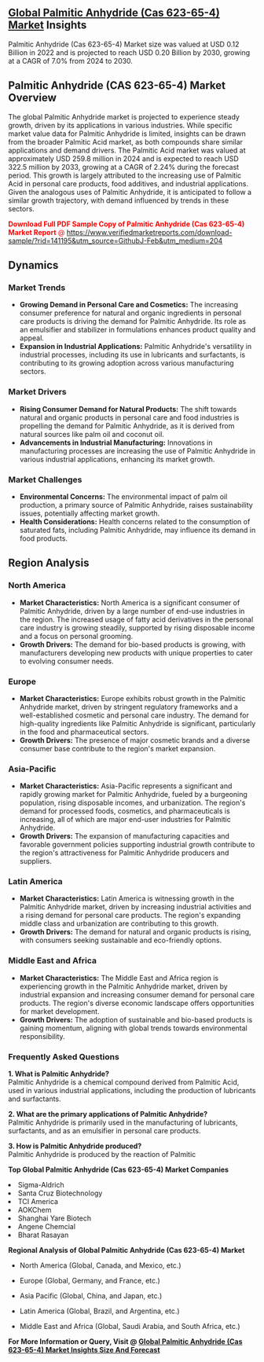 <h2><a href="https://www.verifiedmarketreports.com/download-sample/?rid=141195&amp;utm_source=GithubJ&amp;utm_medium=204" target="_blank">Global Palmitic Anhydride (Cas 623-65-4) Market</a> Insights</h2><p>Palmitic Anhydride (Cas 623-65-4) Market size was valued at USD 0.12 Billion in 2022 and is projected to reach USD 0.20 Billion by 2030, growing at a CAGR of 7.0% from 2024 to 2030.</p><p> <h2>Palmitic Anhydride (CAS 623-65-4) Market Overview</h2> <p>The global Palmitic Anhydride market is projected to experience steady growth, driven by its applications in various industries. While specific market value data for Palmitic Anhydride is limited, insights can be drawn from the broader Palmitic Acid market, as both compounds share similar applications and demand drivers. The Palmitic Acid market was valued at approximately USD 259.8 million in 2024 and is expected to reach USD 322.5 million by 2033, growing at a CAGR of 2.24% during the forecast period. This growth is largely attributed to the increasing use of Palmitic Acid in personal care products, food additives, and industrial applications. Given the analogous uses of Palmitic Anhydride, it is anticipated to follow a similar growth trajectory, with demand influenced by trends in these sectors. </p> <p><p><span class=""><span style="color: #ff0000;"><strong>Download Full PDF Sample Copy of Palmitic Anhydride (Cas 623-65-4) Market Report</strong> @ </span><a href="https://www.verifiedmarketreports.com/download-sample/?rid=141195&amp;utm_source=GithubJ-Feb&amp;utm_medium=204" target="_blank">https://www.verifiedmarketreports.com/download-sample/?rid=141195&amp;utm_source=GithubJ-Feb&amp;utm_medium=204</a></span></p></p> <h2>Dynamics</h2> <h3>Market Trends</h3> <ul> <li><strong>Growing Demand in Personal Care and Cosmetics:</strong> The increasing consumer preference for natural and organic ingredients in personal care products is driving the demand for Palmitic Anhydride. Its role as an emulsifier and stabilizer in formulations enhances product quality and appeal. </li> <li><strong>Expansion in Industrial Applications:</strong> Palmitic Anhydride's versatility in industrial processes, including its use in lubricants and surfactants, is contributing to its growing adoption across various manufacturing sectors. </li> </ul> <h3>Market Drivers</h3> <ul> <li><strong>Rising Consumer Demand for Natural Products:</strong> The shift towards natural and organic products in personal care and food industries is propelling the demand for Palmitic Anhydride, as it is derived from natural sources like palm oil and coconut oil. </li> <li><strong>Advancements in Industrial Manufacturing:</strong> Innovations in manufacturing processes are increasing the use of Palmitic Anhydride in various industrial applications, enhancing its market growth. </li> </ul> <h3>Market Challenges</h3> <ul> <li><strong>Environmental Concerns:</strong> The environmental impact of palm oil production, a primary source of Palmitic Anhydride, raises sustainability issues, potentially affecting market growth. </li> <li><strong>Health Considerations:</strong> Health concerns related to the consumption of saturated fats, including Palmitic Anhydride, may influence its demand in food products. </li> </ul> <h2>Region Analysis</h2> <h3>North America</h3> <ul> <li><strong>Market Characteristics:</strong> North America is a significant consumer of Palmitic Anhydride, driven by a large number of end-use industries in the region. The increased usage of fatty acid derivatives in the personal care industry is growing steadily, supported by rising disposable income and a focus on personal grooming. </li> <li><strong>Growth Drivers:</strong> The demand for bio-based products is growing, with manufacturers developing new products with unique properties to cater to evolving consumer needs. </li> </ul> <h3>Europe</h3> <ul> <li><strong>Market Characteristics:</strong> Europe exhibits robust growth in the Palmitic Anhydride market, driven by stringent regulatory frameworks and a well-established cosmetic and personal care industry. The demand for high-quality ingredients like Palmitic Anhydride is significant, particularly in the food and pharmaceutical sectors. </li> <li><strong>Growth Drivers:</strong> The presence of major cosmetic brands and a diverse consumer base contribute to the region's market expansion. </li> </ul> <h3>Asia-Pacific</h3> <ul> <li><strong>Market Characteristics:</strong> Asia-Pacific represents a significant and rapidly growing market for Palmitic Anhydride, fueled by a burgeoning population, rising disposable incomes, and urbanization. The region's demand for processed foods, cosmetics, and pharmaceuticals is increasing, all of which are major end-user industries for Palmitic Anhydride. </li> <li><strong>Growth Drivers:</strong> The expansion of manufacturing capacities and favorable government policies supporting industrial growth contribute to the region's attractiveness for Palmitic Anhydride producers and suppliers. </li> </ul> <h3>Latin America</h3> <ul> <li><strong>Market Characteristics:</strong> Latin America is witnessing growth in the Palmitic Anhydride market, driven by increasing industrial activities and a rising demand for personal care products. The region's expanding middle class and urbanization are contributing to this growth. </li> <li><strong>Growth Drivers:</strong> The demand for natural and organic products is rising, with consumers seeking sustainable and eco-friendly options. </li> </ul> <h3>Middle East and Africa</h3> <ul> <li><strong>Market Characteristics:</strong> The Middle East and Africa region is experiencing growth in the Palmitic Anhydride market, driven by industrial expansion and increasing consumer demand for personal care products. The region's diverse economic landscape offers opportunities for market development. </li> <li><strong>Growth Drivers:</strong> The adoption of sustainable and bio-based products is gaining momentum, aligning with global trends towards environmental responsibility. </li> </ul> <h3>Frequently Asked Questions</h3> <p><strong>1. What is Palmitic Anhydride?</strong><br>Palmitic Anhydride is a chemical compound derived from Palmitic Acid, used in various industrial applications, including the production of lubricants and surfactants.</p> <p><strong>2. What are the primary applications of Palmitic Anhydride?</strong><br>Palmitic Anhydride is primarily used in the manufacturing of lubricants, surfactants, and as an emulsifier in personal care products.</p> <p><strong>3. How is Palmitic Anhydride produced?</strong><br>Palmitic Anhydride is produced by the reaction of Palmitic</p><p><strong>Top Global Palmitic Anhydride (Cas 623-65-4) Market Companies</strong></p><div data-test-id=""><p><li>Sigma-Aldrich</li><li> Santa Cruz Biotechnology</li><li> TCI America</li><li> AOKChem</li><li> Shanghai Yare Biotech</li><li> Angene Chemcial</li><li> Bharat Rasayan</li></p><div><strong>Regional Analysis of&nbsp;Global Palmitic Anhydride (Cas 623-65-4) Market</strong></div><ul><li dir="ltr"><p dir="ltr">North America&nbsp;(Global, Canada, and Mexico, etc.)</p></li><li dir="ltr"><p dir="ltr">Europe (Global, Germany, and France, etc.)</p></li><li dir="ltr"><p dir="ltr">Asia Pacific&nbsp;(Global, China, and Japan, etc.)</p></li><li dir="ltr"><p dir="ltr">Latin America&nbsp;(Global, Brazil, and Argentina, etc.)</p></li><li dir="ltr">Middle East and Africa&nbsp;(Global, Saudi Arabia, and South Africa, etc.)</li></ul><p><strong>For More Information or Query, Visit @&nbsp;</strong><strong><a href="https://www.verifiedmarketreports.com/product/global-palmitic-anhydride-cas-623-65-4-market-report-2019-competitive-landscape-trends-and-opportunities/?utm_source=GithubJ&amp;utm_medium=204" target="_blank">Global Palmitic Anhydride (Cas 623-65-4) Market Insights Size And Forecast</a></strong></p></div>
